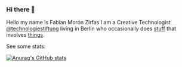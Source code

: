 ### Hi there 👋

Hello my name is Fabian Morón Zirfas I am a Creative Technologist [@technologiestiftung](https://github.com/technologiestiftung/) living in Berlin who occasionally does [stuff](https://fabianmoronzirfas.me) that involves [things](https://inpyjamas.dev).


<!--
**fabianmoronzirfas/fabianmoronzirfas** is a ✨ _special_ ✨ repository because its `README.md` (this file) appears on your GitHub profile.

Here are some ideas to get you started:

- 🔭 I’m currently working on ...
- 🌱 I’m currently learning ...
- 👯 I’m looking to collaborate on ...
- 🤔 I’m looking for help with ...
- 💬 Ask me about ...
- 📫 How to reach me: ...
- 😄 Pronouns: ...
- ⚡ Fun fact: ...
-->


See some stats:

[![Anurag's GitHub stats](https://github-readme-stats.vercel.app/api?username=ff6347&show_icons=true&custom_title=ff6347)](https://github.com/ff6347)
